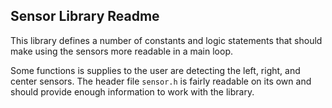 ## Sensor Library Readme

This library defines a number of constants and logic statements that should make using the sensors more readable in a main loop.

Some functions is supplies to the user are detecting the left, right, and center sensors. The header file `sensor.h` is fairly readable on its own and should provide enough information to work with the library.
